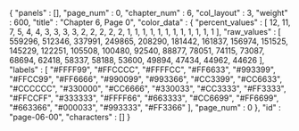 {
  "panels" : [],
  "page_num" : 0,
  "chapter_num" : 6,
  "col_layout" : 3,
  "weight" : 600,
  "title" : "Chapter 6, Page 0",
  "color_data" : {
    "percent_values" : [
      12,
      11,
      7,
      5,
      4,
      4,
      3,
      3,
      3,
      3,
      2,
      2,
      2,
      2,
      2,
      1,
      1,
      1,
      1,
      1,
      1,
      1,
      1,
      1,
      1,
      1,
      1
    ],
    "raw_values" : [
      559296,
      512346,
      337991,
      249865,
      208290,
      181442,
      161837,
      156974,
      151525,
      145229,
      122251,
      105508,
      100480,
      92540,
      88877,
      78051,
      74115,
      73087,
      68694,
      62418,
      58337,
      58188,
      53600,
      49894,
      47434,
      44962,
      44626
    ],
    "labels" : [
      "#FFFF99",
      "#FFCCCC",
      "#FFFFCC",
      "#FF6633",
      "#993399",
      "#FFCC99",
      "#FF6666",
      "#990099",
      "#993366",
      "#CC3399",
      "#CC6633",
      "#CCCCCC",
      "#330000",
      "#CC6666",
      "#330033",
      "#CC3333",
      "#FF3333",
      "#FFCCFF",
      "#333333",
      "#FFFF66",
      "#663333",
      "#CC6699",
      "#FF6699",
      "#663366",
      "#000033",
      "#993333",
      "#FF3366"
    ],
    "page_num" : 0
  },
  "id" : "page-06-00",
  "characters" : []
}
